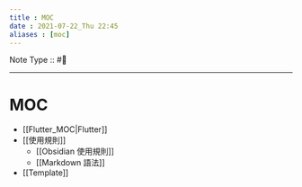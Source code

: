 ```yaml
---
title : MOC
date : 2021-07-22_Thu 22:45
aliases : [moc]
---
```

Note Type :: #📘 <br>

---
# MOC
- [[Flutter_MOC|Flutter]]
- [[使用規則]]
	- [[Obsidian 使用規則]]
	- [[Markdown 語法]]
- [[Template]]
